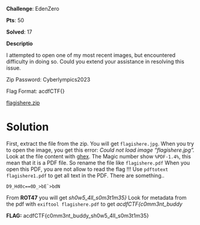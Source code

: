 **Challenge**: EdenZero

**Pts**: 50

**Solved**: 17

**Descriptio**

I attempted to open one of my most recent images, but encountered difficulty in doing so. Could you extend your assistance in resolving this issue.

Zip Password: Cyberlympics2023

Flag Format: acdfCTF{}

[flagishere.zip](https://github.com/parfaittolefo/Cyberlympics-CTF-Qualif-2023/blob/main/chal_files/flagishere.zip)


# Solution

First, extract the file from the zip. You will get `flagishere.jpg`. When you try to open the image, you get this error: _Could not load image “flagishere.jpg”._
Look at the file content with [ghex](https://github.com/GNOME/ghex). The Magic number show `%PDF-1.4%`, this mean that it is a PDF file. So rename 
the file like `flagishere.pdf`
When you open this PDF, you are not allow to read the flag !!! Use `pdftotext flagishere1.pdf` to get all text in the PDF. There are something..

    D9_Hd0c==0D_>bE`>bdN
    
From **ROT47** you will get _sh0w5_4ll_s0m3t1m35}_
Look for metadata from the pdf with `exiftool flagishere.pdf` to get _acdfCTF{c0mm3nt_buddy_

**FLAG:** acdfCTF{c0mm3nt_buddy_sh0w5_4ll_s0m3t1m35}
